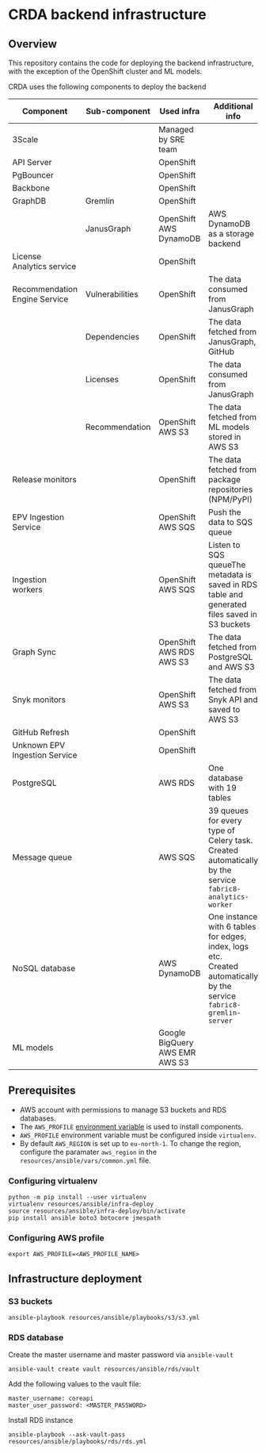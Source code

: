 # CRDA backend infrastructure

## Overview

This repository contains the code for deploying the backend infrastructure, with the exception of the OpenShift cluster and ML models.

CRDA uses the following components to deploy the backend

| Component | Sub-component | Used infra | Additional info |
|---|---|---|---|
| 3Scale |  | Managed by SRE team |  |
| API Server |  | OpenShift |  |
| PgBouncer |  | OpenShift |  |
| Backbone |  | OpenShift |  |
| GraphDB | Gremlin | OpenShift |  |
|  | JanusGraph | OpenShift<br>AWS DynamoDB | AWS DynamoDB as a storage backend|
| License Analytics service |  | OpenShift |  |
| Recommendation Engine Service | Vulnerabilities | OpenShift | The data consumed from JanusGraph |
|  | Dependencies | OpenShift | The data fetched from JanusGraph, GitHub |
|  | Licenses | OpenShift | The data consumed from JanusGraph |
|  | Recommendation | OpenShift<br>AWS S3 | The data fetched from ML models stored in AWS S3 |
| Release monitors |  | OpenShift | The data fetched from package repositories (NPM/PyPI) |
| EPV Ingestion Service |  | OpenShift<br>AWS SQS | Push the data to SQS queue |
| Ingestion workers |  | OpenShift<br>AWS SQS | Listen to SQS queueThe metadata is saved in RDS table and generated files saved in S3 buckets |
| Graph Sync |  | OpenShift<br>AWS RDS<br>AWS S3 | The data fetched from PostgreSQL and AWS S3 |
| Snyk monitors |  | OpenShift<br>AWS S3 | The data fetched from Snyk API and saved to AWS S3 |
| GitHub Refresh |  | OpenShift |  |
| Unknown EPV Ingestion Service |  | OpenShift |  |
| PostgreSQL |  | AWS RDS | One database with 19 tables |
| Message queue |  | AWS SQS | 39 queues for every type of Celery task.<br> Created automatically by the service `fabric8-analytics-worker` |
| NoSQL database |  | AWS DynamoDB | One instance with 6 tables for edges, index, logs etc.<br> Created automatically by the service `fabric8-gremlin-server`|
| ML models |  | Google BigQuery<br>AWS EMR<br>AWS S3 |  |

## Prerequisites

- AWS account with permissions to manage S3 buckets and RDS databases.
- The `AWS_PROFILE` [environment variable](https://docs.aws.amazon.com/cli/latest/userguide/cli-configure-profiles.html#using-profiles) is used to install components.
- `AWS_PROFILE` environment variable must be configured inside `virtualenv`.
- By default `AWS_REGION` is set up to `eu-north-1`. To change the region, configure the paramater `aws_region` in the `resources/ansible/vars/common.yml` file.

### Configuring virtualenv

```shell
python -m pip install --user virtualenv
virtualenv resources/ansible/infra-deploy
source resources/ansible/infra-deploy/bin/activate
pip install ansible boto3 botocore jmespath
```

### Configuring AWS profile

```shell
export AWS_PROFILE=<AWS_PROFILE_NAME>
```

## Infrastructure deployment

### S3 buckets

```shell
ansible-playbook resources/ansible/playbooks/s3/s3.yml
```

### RDS database

Create the master username and master password via `ansible-vault`

```shell
ansible-vault create vault resources/ansible/rds/vault
```

Add the following values to the vault file:

```shell
master_username: coreapi
master_user_password: <MASTER_PASSWORD>
```

Install RDS instance

```shell
ansible-playbook --ask-vault-pass resources/ansible/playbooks/rds/rds.yml
```